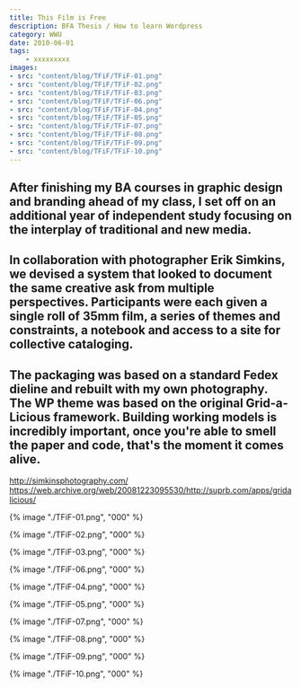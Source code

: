 ```yaml
---
title: This Film is Free
description: BFA Thesis / How to learn Wordpress
category: WWU
date: 2010-06-01
tags: 
    - xxxxxxxxx
images: 
- src: "content/blog/TFiF/TFiF-01.png"
- src: "content/blog/TFiF/TFiF-02.png"
- src: "content/blog/TFiF/TFiF-03.png"
- src: "content/blog/TFiF/TFiF-06.png"
- src: "content/blog/TFiF/TFiF-04.png"
- src: "content/blog/TFiF/TFiF-05.png"
- src: "content/blog/TFiF/TFiF-07.png"
- src: "content/blog/TFiF/TFiF-08.png"
- src: "content/blog/TFiF/TFiF-09.png"
- src: "content/blog/TFiF/TFiF-10.png"
---
```


After finishing my BA courses in graphic design and branding ahead of my class, I set off on an additional year of independent study focusing on the interplay of  traditional and new media. 
-
In collaboration with photographer Erik Simkins, we devised a system that looked to document the same creative ask from multiple perspectives. Participants were each given a single roll of 35mm film, a series of themes and constraints, a notebook and access to a site for collective cataloging. 
-
The packaging was based on a standard Fedex dieline and rebuilt with my own photography. The WP theme was based on the original Grid-a-Licious framework. Building working models is incredibly important, once you're able to smell the paper and code, that's the moment it comes alive.
-

http://simkinsphotography.com/
https://web.archive.org/web/20081223095530/http://suprb.com/apps/gridalicious/


<div class="two-column">

{% image "./TFiF-01.png", "000" %} 

{% image "./TFiF-02.png", "000" %} 

{% image "./TFiF-03.png", "000" %} 

{% image "./TFiF-06.png", "000" %} 

{% image "./TFiF-04.png", "000" %} 

{% image "./TFiF-05.png", "000" %} 

{% image "./TFiF-07.png", "000" %} 

{% image "./TFiF-08.png", "000" %} 

{% image "./TFiF-09.png", "000" %} 

{% image "./TFiF-10.png", "000" %} 

</div>
